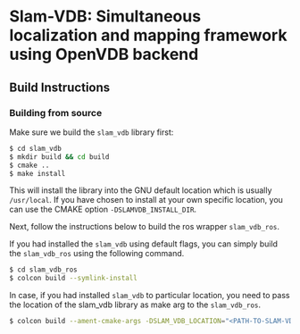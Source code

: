 # Slam-VDB: Simultaneous localization and mapping framework using OpenVDB backend

## Build Instructions

### Building from source

Make sure we build the `slam_vdb` library first:

``` bash
$ cd slam_vdb
$ mkdir build && cd build
$ cmake ..
$ make install
```

This will install the library into the GNU default location which is usually `/usr/local`. If you have chosen to install at your own specific location, you can use the CMAKE option `-DSLAMVDB_INSTALL_DIR`.

Next, follow the instructions below to build the ros wrapper `slam_vdb_ros`.

If you had installed the `slam_vdb` using default flags, you can simply build the `slam_vdb_ros` using the following command.

```bash
$ cd slam_vdb_ros
$ colcon build --symlink-install
```

In case, if you had installed `slam_vdb` to particular location, you need to pass the location of the slam_vdb library as make arg to the `slam_vdb_ros`.

```bash
$ colcon build --ament-cmake-args -DSLAM_VDB_LOCATION="<PATH-TO-SLAM-VDB-INSTALL-DIRECTORY>"
```
